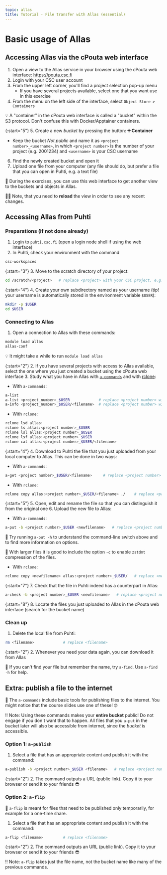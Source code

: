 ```yaml
---
topic: allas
title: Tutorial - File transfer with Allas (essential)
---
```


# Basic usage of Allas

## Accessing Allas via the cPouta web interface

1. Open a view to the Allas service in your browser using the cPouta web interface: <https://pouta.csc.fi>
2. Login with your CSC user account
3. From the upper left corner, you'll find a project selection pop-up menu
   - If you have several projects available, select one that you want use in this exercise
4. From the menu on the left side of the interface, select `Object Store > Containers`

💡 A "container" in the cPouta web interface is called a "bucket" within the S3 protocol. Don't confuse this with Docker/Apptainer containers.

{:start="5"}
5. Create a new _bucket_ by pressing the button: **➕ Container**
   - Keep the bucket _Not public_ and name it as `<project number>_<username>`, in which `<project number>` is the number of your project (e.g. 2001234) and `<username>` is your CSC username
6. Find the newly created bucket and open it
7. Upload one file from your computer (any file should do, but prefer a file that you can open in Puhti, e.g. a text file)

💭 During the exercises, you can use this web interface to get another view to the buckets and objects in Allas.

☝🏻 Note, that you need to **reload** the view in order to see any recent changes.

## Accessing Allas from Puhti

### Preparations (if not done already)

1. Login to `puhti.csc.fi` (open a login node shell if using the web interface)
2. In Puhti, check your environment with the command

```bash
csc-workspaces
```

{:start="3"}
3. Move to the scratch directory of your project:

```bash
cd /scratch/<project>   # replace <project> with your CSC project, e.g. project_2001234
```

{:start="4"}
4. Create your own subdirectory named as your username (tip! your username is automatically stored in the environment variable `$USER`):

```bash
mkdir -p $USER
cd $USER
```

### Connecting to Allas

1. Open a connection to Allas with these commands:

```bash
module load allas
allas-conf 
```

💡 It might take a while to run `module load allas`

{:start="2"}
2. If you have several projects with access to Allas available, select the one where you just created a bucket using the cPouta web interface
3. Study what you have in Allas with [`a-commands`](https://docs.csc.fi/data/Allas/using_allas/a_commands/) and with [rclone](https://docs.csc.fi/data/Allas/using_allas/rclone/):

- With `a-commands`:

```bash
a-list
a-list <project_number>_$USER             # replace <project number> with your CSC project number, e.g. 2001234
a-info <project_number>_$USER/<filename>  # replace <project number> with your CSC project number, e.g. 2001234, and <filename> with the file you uploaded
```

- With `rclone`:

```bash
rclone lsd allas:
rclone ls allas:<project number>_$USER
rclone lsl allas:<project number>_$USER
rclone lsf allas:<project number>_$USER
rclone cat allas:<project number>_$USER/<filename>
```

{:start="4"}
4. Download to Puhti the file that you just uploaded from your local computer to Allas. This can be done in two ways:

- With `a-commands`:

```bash
a-get <project number>_$USER/<filename>     # replace <project number> with your CSC project number, e.g. 2001234, and <filename> with the file you uploaded
```

- With `rclone`:

```bash
rclone copy allas:<project number>_$USER/<filename> ./    # replace <project number> with your CSC project number, e.g. 2001234, and <filename> with the file you uploaded
```

{:start="5"}
5. Open, edit and rename the file so that you can distinguish it from the original one
6. Upload the new file to Allas:

- With `a-commands`:

```bash
a-put -b <project number>_$USER <newfilename>   # replace <project number> and <newfilename> accordingly
```

💭 Try running `a-put -h` to understand the command-line switch above and to find more information on options.

💬 With larger files it is good to include the option `-c` to enable `zstdmt` compression of the files.

- With `rclone`:

```bash
rclone copy <newfilename> allas:<project number>_$USER/   # replace <newfilename> and <project number> accordingly
```

{:start="7"}
7. Check that the file in Puhti indeed has a counterpart in Allas:

```bash
a-check -b <project number>_$USER <newfilename>   # replace <project number> and <newfilename>
```

{:start="8"}
8. Locate the files you just uploaded to Allas in the cPouta web interface (search for the bucket name)

### Clean up

1. Delete the local file from Puhti:

```bash
rm <filename>             # replace <filename>
```

{:start="2"}
2. Whenever you need your data again, you can download it from Allas

💭 If you can't find your file but remember the name, try `a-find`. Use `a-find -h` for help.

## Extra: publish a file to the internet

💬 The `a-commands` include basic tools for publishing files to the internet. You might notice that the course slides use one of these! 🤓

‼️ Note: Using these commands makes your **entire bucket** public! Do not engage if you don't want that to happen. All files that you `a-put` in the bucket later will also be accessible from internet, since the _bucket_ is accessible.

### Option 1: `a-publish`

1. Select a file that has an appropriate content and publish it with the command:

```bash
a-publish -b <project number>_$USER <filename>   # replace <project number> and <filename>
```

{:start="2"}
2. The command outputs a URL (public link). Copy it to your browser or send it to your friends 😎

### Option 2: `a-flip`

💬 `a-flip` is meant for files that need to be published only temporarily, for example for a one-time share.

1. Select a file that has an appropriate content and publish it with the command:

```bash
a-flip <filename>         # replace <filename>
```

{:start="2"}
2. The command outputs an URL (public link). Copy it to your browser or send it to your friends 😎

‼️ Note: `a-flip` takes just the file name, not the bucket name like many of the previous commands.
